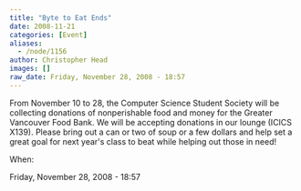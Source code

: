 ```yaml
---
title: "Byte to Eat Ends"
date: 2008-11-21
categories: [Event]
aliases:
  - /node/1156
author: Christopher Head
images: []
raw_date: Friday, November 28, 2008 - 18:57
---
```


From November 10 to 28, the Computer Science Student Society will be
collecting donations of nonperishable food and money for the Greater
Vancouver Food Bank. We will be accepting donations in our lounge (ICICS
X139). Please bring out a can or two of soup or a few dollars and help
set a great goal for next year's class to beat while helping out those
in need!

When: 

Friday, November 28, 2008 - 18:57
